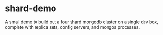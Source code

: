 shard-demo
==========

A small demo to build out a four shard mongodb cluster on a single dev box, complete with replica sets, config servers, and mongos processes. 
